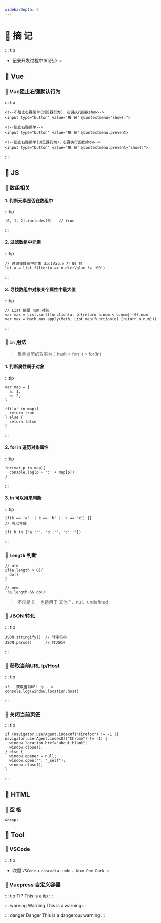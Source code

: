 ```yaml
---
sidebarDepth: 2
---
```

# 📖 摘 记
::: tip
- 记录开发过程中 知识点
:::

## 🎯 Vue
### 🎲 Vue阻止右键默认行为
::: tip
```
<!--不阻止右键菜单(浏览器行为)，右键执行函数show-->
<input type="button" value="按 钮" @contextmenu="show()"> 

<!--阻止右键菜单-->
<input type="button" value="按 钮" @contextmenu.prevent>

<!--阻止右键菜单(浏览器行为)，右键执行函数show-->
<input type="button" value="按 钮" @contextmenu.prevent="show()">
```
:::

## 🎯 JS
### 🎲 数组相关
#### 1. 判断元素是否在数组中
:::tip
```
[0, 1, 2].includes(0)   // true
```
:::

#### 2. 过滤数组中元素
:::tip
```
// 过滤掉数组中对象 dictValue 为 00 的
let a = list.filter(o => o.dictValue != '00')
```
:::

#### 3. 寻找数组中对象某个属性中最大值
:::tip
```
// List 数组 num 对象
var max = List.sort(function(a, b){return a.num < b.num})[0].num
var max = Math.max.apply(Math, List.map(function(o) {return o.num}))
```
:::

### 🎲 `in` 用法
> 集合遍历的效率为：hash > for(;;) > for(in)

#### 1. 判断属性属于对象
:::tip
```
var map = {
  a: 1,
  b: 2,
}

if('a' in map){
  return true
} else {
  return false
}
```
:::

#### 2. for in 遍历对象属性
:::tip
```
for(var p in map){
  console.log(p + ':' + map[p])
}
```
:::

#### 3. in 可以用来判断
:::tip
```
if(k == 'a' || k == 'b' || k == 'c') {}
// 可以写成

if( k in {'a':'', 'b':'', 'c':''})

```
:::

### 🎲 `length` 判断
```
// old
if(a.length > 0){
  do()
}

// new
!!a.length && do()
```

> 不仅是 0 ，也适用于 其他 ''、null、undefined

### 🎲 JSON 转化
::: tip
```
JSON.stringify()  // 转字符串
JSON.parse()      // 转JSON
```
:::

### 🎲 获取当前URL Ip/Host
::: tip
```
<!-- 获取当前URL ip -->
console.log(window.location.host)
```
:::

### 🎲 关闭当前页签
::: tip
```
if (navigator.userAgent.indexOf("Firefox") != -1 || navigator.userAgent.indexOf("Chrome") != -1) {  
  window.location.href="about:blank";  
  window.close();  
} else {
  window.opener = null;  
  window.open("", "_self");  
  window.close();  
}  
```
:::

## 🎯 HTML
### 🎲 空 格
```
&nbsp;
```

## 🎯 Tool
### 🎲 VSCode
::: tip
- 吹爆 `VSCode` + `cascadia-code` + `Atom One Dark` 
:::

### 🎲 Vuepress 自定义容器
::: tip TIP
This is a tip
:::

::: warning Warning
This is a warning
:::

::: danger Danger
This is a dangerous warning
:::